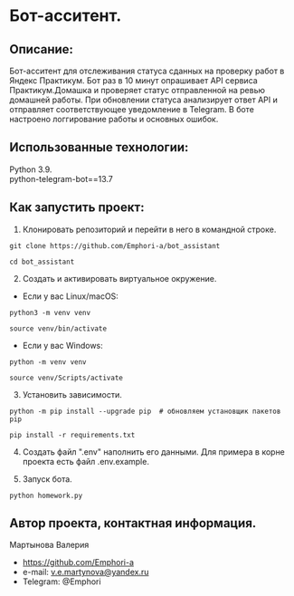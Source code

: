 # Бот-асситент.

## Описание:
Бот-асситент для отслеживания статуса сданных на проверку работ в Яндекс Практикум. Бот раз в 10 минут опрашивает API сервиса Практикум.Домашка и проверяет статус отправленной на ревью домашней работы. При обновлении статуса анализирует ответ API и отправляет соответствующее уведомление в Telegram. В боте настроено логгирование работы и основных ошибок.

## Использованные технологии:
Python 3.9.  
python-telegram-bot==13.7

## Как запустить проект:

1. Клонировать репозиторий и перейти в него в командной строке.
```
git clone https://github.com/Emphori-a/bot_assistant
```
```
cd bot_assistant
```

2. Cоздать и активировать виртуальное окружение.
- Если у вас Linux/macOS:
```
python3 -m venv venv
```
```
source venv/bin/activate
```
- Если у вас Windows:
```
python -m venv venv
```
```
source venv/Scripts/activate
```

3. Установить зависимости.
```
python -m pip install --upgrade pip  # обновляем установщик пакетов pip
```
```
pip install -r requirements.txt
```

4. Создать файл ".env" наполнить его данными. Для примера в корне проекта есть файл .env.example.

5. Запуск бота.
```
python homework.py
```

## Автор проекта, контактная информация.
Мартынова Валерия
- https://github.com/Emphori-a
- e-mail: v.e.martynova@yandex.ru
- Telegram: @Emphori